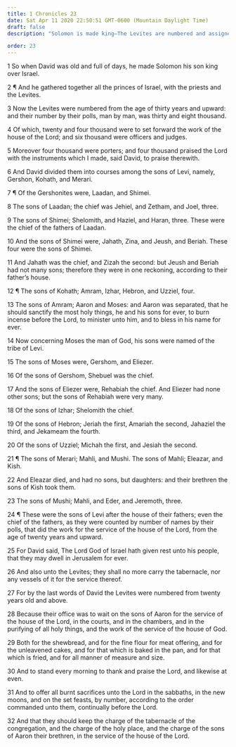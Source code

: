 ```yaml
---
title: 1 Chronicles 23
date: Sat Apr 11 2020 22:50:51 GMT-0600 (Mountain Daylight Time)
draft: false
description: "Solomon is made king—The Levites are numbered and assigned their various religious duties."

order: 23
---
```

    
1 So when David was old and full of days, he made Solomon his son king over Israel.

2 ¶ And he gathered together all the princes of Israel, with the priests and the Levites.

3 Now the Levites were numbered from the age of thirty years and upward: and their number by their polls, man by man, was thirty and eight thousand.

4 Of which, twenty and four thousand were to set forward the work of the house of the Lord; and six thousand were officers and judges.

5 Moreover four thousand were porters; and four thousand praised the Lord with the instruments which I made, said David, to praise therewith.

6 And David divided them into courses among the sons of Levi, namely, Gershon, Kohath, and Merari.

7 ¶ Of the Gershonites were, Laadan, and Shimei.

8 The sons of Laadan; the chief was Jehiel, and Zetham, and Joel, three.

9 The sons of Shimei; Shelomith, and Haziel, and Haran, three. These were the chief of the fathers of Laadan.

10 And the sons of Shimei were, Jahath, Zina, and Jeush, and Beriah. These four were the sons of Shimei.

11 And Jahath was the chief, and Zizah the second: but Jeush and Beriah had not many sons; therefore they were in one reckoning, according to their father’s house.

12 ¶ The sons of Kohath; Amram, Izhar, Hebron, and Uzziel, four.

13 The sons of Amram; Aaron and Moses: and Aaron was separated, that he should sanctify the most holy things, he and his sons for ever, to burn incense before the Lord, to minister unto him, and to bless in his name for ever.

14 Now concerning Moses the man of God, his sons were named of the tribe of Levi.

15 The sons of Moses were, Gershom, and Eliezer.

16 Of the sons of Gershom, Shebuel was the chief.

17 And the sons of Eliezer were, Rehabiah the chief. And Eliezer had none other sons; but the sons of Rehabiah were very many.

18 Of the sons of Izhar; Shelomith the chief.

19 Of the sons of Hebron; Jeriah the first, Amariah the second, Jahaziel the third, and Jekameam the fourth.

20 Of the sons of Uzziel; Michah the first, and Jesiah the second.

21 ¶ The sons of Merari; Mahli, and Mushi. The sons of Mahli; Eleazar, and Kish.

22 And Eleazar died, and had no sons, but daughters: and their brethren the sons of Kish took them.

23 The sons of Mushi; Mahli, and Eder, and Jeremoth, three.

24 ¶ These were the sons of Levi after the house of their fathers; even the chief of the fathers, as they were counted by number of names by their polls, that did the work for the service of the house of the Lord, from the age of twenty years and upward.

25 For David said, The Lord God of Israel hath given rest unto his people, that they may dwell in Jerusalem for ever.

26 And also unto the Levites; they shall no more carry the tabernacle, nor any vessels of it for the service thereof.

27 For by the last words of David the Levites were numbered from twenty years old and above.

28 Because their office was to wait on the sons of Aaron for the service of the house of the Lord, in the courts, and in the chambers, and in the purifying of all holy things, and the work of the service of the house of God.

29 Both for the shewbread, and for the fine flour for meat offering, and for the unleavened cakes, and for that which is baked in the pan, and for that which is fried, and for all manner of measure and size.

30 And to stand every morning to thank and praise the Lord, and likewise at even.

31 And to offer all burnt sacrifices unto the Lord in the sabbaths, in the new moons, and on the set feasts, by number, according to the order commanded unto them, continually before the Lord.

32 And that they should keep the charge of the tabernacle of the congregation, and the charge of the holy place, and the charge of the sons of Aaron their brethren, in the service of the house of the Lord.
